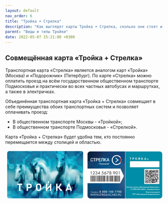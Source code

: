 ```yaml
---
layout: default
nav_order: 6
title: "Тройка + Стрелка"
description: "Как выглядят карты Тройка + Стрелка, сколько они стоят и где их приобрести"
parent: "Виды и типы Тройки"
date: 2022-05-07 15:21:00 +0300
---
```


## Совмещённая карта «Тройка + Стрелка»

Транспортная карта «Стрелка» является аналогом карт «Тройка» (Москва) и «Подорожник» (Петербург).
По карте «Стрелка» можно оплатить проезд на всём государственном общественном транспорте Подмосковья
и практически во всех частных автобусах и маршрутках, а также в электричках.

Объединённая транспортная карта «Тройка + Стрелка» совмещает в себе преимущества обоих транспортных систем
и позволяет оплачивать проезд:

- В общественном транспорте Москвы - «Тройкой»;
- В общественном транспорте Подмосковья - «Стрелкой».

Карта «Тройка + Стрелка» будет удобна тем, кто постоянно перемещается между столицей и областью.


![Тройка + Стрелка](/assets/images/collection/troika_strelka.jpg)
